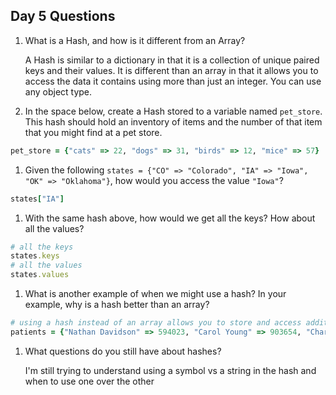 ## Day 5 Questions

1. What is a Hash, and how is it different from an Array?

   A Hash is similar to a dictionary in that it is a collection of unique paired keys and their values. It is different than an array in that it allows you to access the data it contains using more than just an integer. You can use any object type.

1. In the space below, create a Hash stored to a variable named `pet_store`.  This hash should hold an inventory of items and the number of that item that you might find at a pet store.
```ruby
pet_store = {"cats" => 22, "dogs" => 31, "birds" => 12, "mice" => 57}
```

1. Given the following `states = {"CO" => "Colorado", "IA" => "Iowa", "OK" => "Oklahoma"}`, how would you access the value `"Iowa"`?
```ruby
states["IA"]
```

1. With the same hash above, how would we get all the keys?  How about all the values?
```ruby
# all the keys
states.keys
# all the values
states.values
```

1. What is another example of when we might use a hash?  In your example, why is a hash better than an array?
```ruby
# using a hash instead of an array allows you to store and access additional data, in the example below we can access a patients ID
patients = {"Nathan Davidson" => 594023, "Carol Young" => 903654, "Charles Rampling" => 263801, "Heather Murray" => 384091}
```
1. What questions do you still have about hashes?

   I'm still trying to understand using a symbol vs a string in the hash and when to use one over the other
